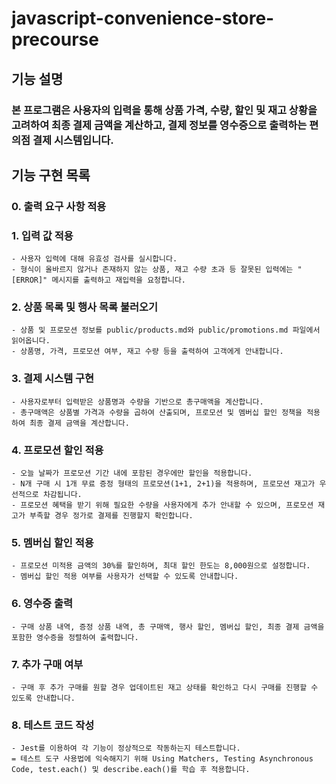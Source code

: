 # javascript-convenience-store-precourse
## 기능 설명
### 본 프로그램은 사용자의 입력을 통해 상품 가격, 수량, 할인 및 재고 상황을 고려하여 최종 결제 금액을 계산하고, 결제 정보를 영수증으로 출력하는 편의점 결제 시스템입니다.

## 기능 구현 목록 
### 0. 출력 요구 사항 적용
### 1. 입력 값 적용
    - 사용자 입력에 대해 유효성 검사를 실시합니다.
    - 형식이 올바르지 않거나 존재하지 않는 상품, 재고 수량 초과 등 잘못된 입력에는 "[ERROR]" 메시지를 출력하고 재입력을 요청합니다.
### 2. 상품 목록 및 행사 목록 불러오기
    - 상품 및 프로모션 정보를 public/products.md와 public/promotions.md 파일에서 읽어옵니다.
    - 상품명, 가격, 프로모션 여부, 재고 수량 등을 출력하여 고객에게 안내합니다.
### 3. 결제 시스템 구현
    - 사용자로부터 입력받은 상품명과 수량을 기반으로 총구매액을 계산합니다.
    - 총구매액은 상품별 가격과 수량을 곱하여 산출되며, 프로모션 및 멤버십 할인 정책을 적용하여 최종 결제 금액을 계산합니다.
### 4. 프로모션 할인 적용
    - 오늘 날짜가 프로모션 기간 내에 포함된 경우에만 할인을 적용합니다.
    - N개 구매 시 1개 무료 증정 형태의 프로모션(1+1, 2+1)을 적용하며, 프로모션 재고가 우선적으로 차감됩니다.
    - 프로모션 혜택을 받기 위해 필요한 수량을 사용자에게 추가 안내할 수 있으며, 프로모션 재고가 부족할 경우 정가로 결제를 진행할지 확인합니다.
### 5. 멤버십 할인 적용
    - 프로모션 미적용 금액의 30%를 할인하며, 최대 할인 한도는 8,000원으로 설정합니다.
    - 멤버십 할인 적용 여부를 사용자가 선택할 수 있도록 안내합니다.
### 6. 영수증 출력
    - 구매 상품 내역, 증정 상품 내역, 총 구매액, 행사 할인, 멤버십 할인, 최종 결제 금액을 포함한 영수증을 정렬하여 출력합니다.
### 7. 추가 구매 여부
    - 구매 후 추가 구매를 원할 경우 업데이트된 재고 상태를 확인하고 다시 구매를 진행할 수 있도록 안내합니다.
### 8. 테스트 코드 작성
    - Jest를 이용하여 각 기능이 정상적으로 작동하는지 테스트합니다.
    = 테스트 도구 사용법에 익숙해지기 위해 Using Matchers, Testing Asynchronous Code, test.each() 및 describe.each()를 학습 후 적용합니다.
